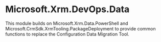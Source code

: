 # Microsoft.Xrm.DevOps.Data
This module builds on Microsoft.Xrm.Data.PowerShell and Microsoft.CrmSdk.XrmTooling.PackageDeployment to provide common functions to replace the Configuration Data Migration Tool.
